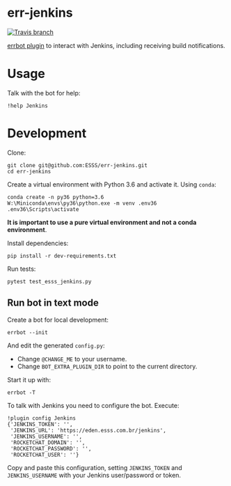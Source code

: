 # err-jenkins

[![Travis branch](https://img.shields.io/travis/ESSS/err-jenkins/master.svg)](https://travis-ci.org/ESSS/err-jenkins/)

[errbot plugin](http://errbot.io/en/latest/) to interact with Jenkins, including receiving build notifications.

# Usage

Talk with the bot for help:

```
!help Jenkins
```

# Development

Clone:

```
git clone git@github.com:ESSS/err-jenkins.git
cd err-jenkins
```

Create a virtual environment with Python 3.6 and activate it. Using `conda`:

```
conda create -n py36 python=3.6
W:\Miniconda\envs\py36\python.exe -m venv .env36 
.env36\Scripts\activate
```

**It is important to use a pure virtual environment and not a conda environment**.

Install dependencies:

```
pip install -r dev-requirements.txt
```

Run tests:

```
pytest test_esss_jenkins.py
```

## Run bot in text mode

Create a bot for local development:

```
errbot --init
```

And edit the generated `config.py`:

* Change `@CHANGE_ME` to your username.
* Change `BOT_EXTRA_PLUGIN_DIR` to point to the current directory.

Start it up with:

```
errbot -T
```

To talk with Jenkins you need to configure the bot. Execute:

```
!plugin config Jenkins
{'JENKINS_TOKEN': '',
 'JENKINS_URL': 'https://eden.esss.com.br/jenkins',
 'JENKINS_USERNAME': '',
 'ROCKETCHAT_DOMAIN': '',
 'ROCKETCHAT_PASSWORD': '',
 'ROCKETCHAT_USER': ''}
```

Copy and paste this configuration, setting `JENKINS_TOKEN` and `JENKINS_USERNAME` with your Jenkins user/password or token.
